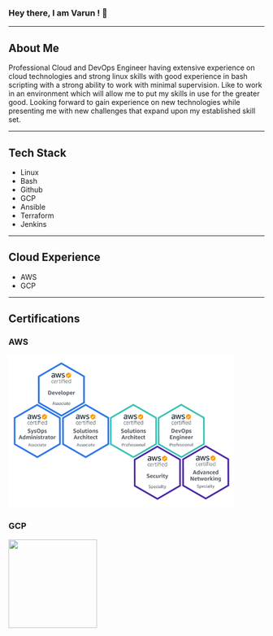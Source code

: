 
### Hey there, I am Varun ! 👋
---

## About Me
Professional Cloud and DevOps Engineer having extensive experience on cloud technologies and strong linux skills with good experience in bash scripting with a strong ability to work with minimal supervision. Like to work in an environment which will allow me to put my skills in use for the greater good.  Looking forward to gain experience on new technologies while presenting me with new challenges that expand upon my established skill set.

---

## Tech Stack
* Linux
* Bash
* Github
* GCP
* Ansible
* Terraform
* Jenkins

---
## Cloud Experience
* AWS
* GCP

---
## Certifications
### AWS
<img src="./aws-certification-badges-v1.png" width="auto" height="300">

### GCP
<img src="https://api.accredible.com/v1/frontend/credential_website_embed_image/badge/12940855" width="174" height="174">

<!--
* AWS Certified DevOps Engineer - Professional (EGSTC7Z1K1F1Q139)
* AWS Certified Solutions Architect - Professional (SL3EL6V111EEQX9Y)
* AWS Certified Solutions Architect - Associate (7PX9XV4K2MBQ14KX)
* AWS Certified SysOps Administrator– Associate (KP78TB1KCM4E1D5V)
* AWS Certified Developer – Associate (YHVWWVWK2BR1QHCE)
* Google Certified Associate Cloud Engineer (https://bit.ly/2l3Atuy)
* Cisco Certified Network Associate
* Redhat Certified Engineer



## Experience
**CloudCover Consultancy Pvt. Ltd.**, Pune, Maharashtra (May 2013 – January 2016)  
**Designation**: Senior DevOps Engineer

Roles and Responsibilities:
* Working on different cloud environments, such as AWS and GCP.
* Handling network infrastructure of different clients on cloud platform.
* Working with AWS CLI and Shell Scripts to automate tasks.
* Regularly create and implement shell scripts to automate processes as per requirements.
* Knowledge Transfer on new technologies or tools and shell programs developed.
* Using GitHub to maintain different repositories to collaborate on programs and different code blocks.
* Client interaction to setup cloud infrastructure with proper access policies, network configuration and compute power.
* CI/CD management using Jenkins.
* Configuration and deployment management using Ansible.
* Using GitHub to maintain repositories to collaborate and version control.
* Working with AWS CLI and Shell Scripts to automate tasks.
* Infrastructure management using Terraform/Cloudformation.
* Manage and coordinate with team on deployments and meetings.

---

**Mithi Software Technologies Pvt. Ltd.**, Pune, Maharashtra (May 2013 – January 2016)  
**Designation**: Systems Engineer

Roles and Responsibilities:  
* Monitoring, Managing and Troubleshooting the network Infrastructure.  
* Interact effectively with members of the various technical teams within the organization.  
* Servers migration from hardware to cloud on Amazon Web Services (AWS).  
* Working with AWS CLI and Shell Scripts to automate tasks.
* Configuring servers for hosted email services.
* Addressing the performance bottleneck and ensuring maximum network and Server uptime.
* Migrating servers from on-premises to Amazon Web Services (AWS).
* Employing new technologies to solve difficult problems and issues using given set of skills.
* Building and delivering stable, serviceable solutions in an independent fashion in regards with the company's requirements.
* Hands on experience on different monitoring tools such as PRTG, Nagios.
* Handling multiple instances, volumes and snapshots within a single AWS Console.
* Managing capacity of storage and NAS, such as FreeNAS, NexentaStor and related activities such as Disk Mirroring, scheduling jobs, etc.




Here are some ideas to get you started:

- 🔭 I’m currently working on ...
- 🌱 I’m currently learning ...
- 👯 I’m looking to collaborate on ...
- 🤔 I’m looking for help with ...
- 💬 Ask me about ...
- 📫 How to reach me: ...
- 😄 Pronouns: ...
- ⚡ Fun fact: ...


-->
